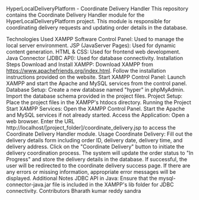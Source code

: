 HyperLocalDeliveryPlatform - Coordinate Delivery Handler
This repository contains the Coordinate Delivery Handler module for the HyperLocalDeliveryPlatform project. This module is responsible for coordinating delivery requests and updating order details in the database.

Technologies Used
XAMPP Software Control Panel: Used to manage the local server environment.
JSP (JavaServer Pages): Used for dynamic content generation.
HTML & CSS: Used for frontend web development.
Java Connector (JDBC API): Used for database connectivity.
Installation Steps
Download and Install XAMPP:
Download XAMPP from https://www.apachefriends.org/index.html.
Follow the installation instructions provided on the website.
Start XAMPP Control Panel:
Launch XAMPP and start the Apache and MySQL services from the control panel.
Database Setup:
Create a new database named "hyper" in phpMyAdmin.
Import the database schema provided in the project files.
Project Setup:
Place the project files in the XAMPP's htdocs directory.
Running the Project
Start XAMPP Services:
Open the XAMPP Control Panel.
Start the Apache and MySQL services if not already started.
Access the Application:
Open a web browser.
Enter the URL http://localhost/[project_folder]/coordinate_delivery.jsp to access the Coordinate Delivery Handler module.
Usage
Coordinate Delivery:
Fill out the delivery details form including order ID, delivery date, delivery time, and delivery address.
Click on the "Coordinate Delivery" button to initiate the delivery coordination process.
The system will update the order status to "In Progress" and store the delivery details in the database.
If successful, the user will be redirected to the coordinate delivery success page.
If there are any errors or missing information, appropriate error messages will be displayed.
Additional Notes
JDBC API in Java:
Ensure that the mysql-connector-java.jar file is included in the XAMPP's lib folder for JDBC connectivity.
Contributors
Bharath kumar reddy sandra
